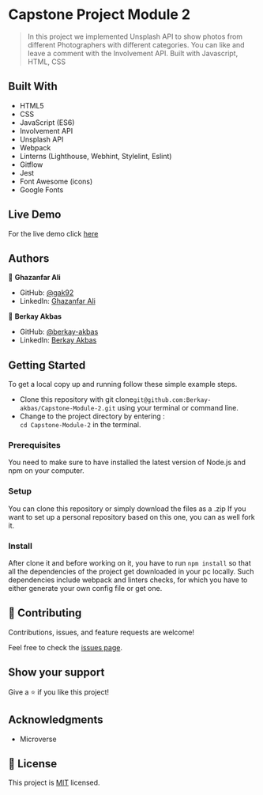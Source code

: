 # Capstone Project Module 2

> In this project we implemented Unsplash API to show photos from different Photographers with different categories. You can like and leave a comment with the Involvement API. Built with Javascript, HTML, CSS

## Built With

- HTML5
- CSS
- JavaScript (ES6)
- Involvement API
- Unsplash API
- Webpack
- Linterns (Lighthouse, Webhint, Stylelint, Eslint)
- Gitflow
- Jest
- Font Awesome (icons)
- Google Fonts

## Live Demo

For the live demo click [here]()

## Authors

👤 **Ghazanfar Ali**

- GitHub: [@gak92](https://github.com/gak92)
- LinkedIn: [Ghazanfar Ali](https://www.linkedin.com/in/ghazanfar-ali-9a4998a/)

👤 **Berkay Akbas**

- GitHub: [@berkay-akbas](https://github.com/Berkay-akbas)
- LinkedIn: [Berkay Akbas](https://www.linkedin.com/in/berkay-akbas-a03b3b239/)

## Getting Started

To get a local copy up and running follow these simple example steps.

- Clone this repository with git clone`git@github.com:Berkay-akbas/Capstone-Module-2.git` using your terminal or command line.
- Change to the project directory by entering : <br>
  `cd Capstone-Module-2` in the terminal.

### Prerequisites

You need to make sure to have installed the latest version of Node.js and npm on your computer.

### Setup

You can clone this repository or simply download the files as a .zip
If you want to set up a personal repository based on this one, you can as well fork it.

### Install

After clone it and before working on it, you have to run `npm install` so that all the dependencies of the project get downloaded in your pc locally.
Such dependencies include webpack and linters checks, for which you have to either generate your own config file or get one.

## 🤝 Contributing

Contributions, issues, and feature requests are welcome!

Feel free to check the [issues page](../../issues/).

## Show your support

Give a ⭐️ if you like this project!

## Acknowledgments

- Microverse

## 📝 License

This project is [MIT](./MIT.md) licensed.
